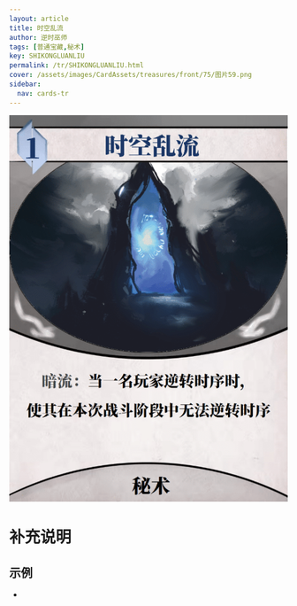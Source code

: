 ```yaml
---
layout: article
title: 时空乱流
author: 逆时巫师
tags: [普通宝藏,秘术]
key: SHIKONGLUANLIU
permalink: /tr/SHIKONGLUANLIU.html
cover: /assets/images/CardAssets/treasures/front/75/图片59.png
sidebar:
  nav: cards-tr
---
```

![](/assets/images/CardAssets/treasures/front/75/图片59.png)

# 补充说明



## 示例
* 